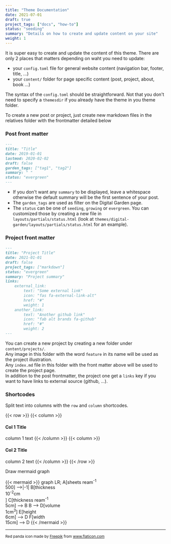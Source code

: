 ```yaml
---
title: "Theme Documentation"
date: 2021-07-01
draft: true
project_tags: ["docs", "how-to"]
status: "seeding"
summary: "Details on how to create and update content on your site"
weight: 1
---
```


It is super easy to create and update the content of this theme. There are only 2 places that matters depending on waht you need to update:
* your `config.toml` file for general website content (navigation bar, footer, title, ...)
* your `content/` folder for page specific content (post, project, about, book ...)

The syntax of the `config.toml` should be straightforward. Not that you don't need to specify a `themesdir` if you already have the theme in you theme folder.

To create a new post or project, just create new markdown files in the relatives folder with the frontmatter detailed below

### Post front matter

```markdown
---
title: "Title"
date: 2019-01-01
lastmod: 2020-02-02
draft: false
garden_tags: ["tag1", "tag2"]
summary: " "
status: "evergreen"
---
```
* If you don't want any `summary` to be displayed, leave a whitespace otherwise the default summary will be the first sentence of your post.  
* The `garden_tags` are used as filter on the Digital Garden page.  
* The `status` can be one of `seeding`, `growing` or `evergreen`. You can customized those by creating a new file in `layouts/partials/status.html` (look at `themes/digital-garden/layouts/partials/status.html` for an example).

### Project front matter

```markdown
---
title: "Project Title"
date: 2021-01-01
draft: false
project_tags: ["markdown"]
status: "evergreen"
summary: "Project summary"
links:
    external_link:
        text: "Some external link"
        icon: "fas fa-external-link-alt"
        href: "#"
        weight: 1
    another_link:
        text: "Another github link"
        icon: "fab alt brands fa-github"
        href: "#"
        weight: 2
---
```
You can create a new project by creating a new folder under `content/projects/`.  
Any image in this folder with the word `feature` in its name will be used as the project illustration.  
Any `index.md` file in this folder with the front matter above will be used to create the project page.  
In addition to the post frontmatter, the project one get a `links` key if you want to have links to external source (github, ...).


### Shortcodes

Split text into columns with the `row` and `column` shortcodes.

{{< row >}}
{{< column >}}
#### Col 1 Title
column 1 text
{{< /column >}}
{{< column >}}
#### Col 2 Title
column 2 text
{{< /column >}}
{{< /row >}}

Draw mermaid graph

{{< mermaid >}}
graph LR;
   A[sheets ream<sup>-1</sup> <br> 500] -->|-1| B[thickness <br> 10<sup>-2</sup>cm <br>] 
   C[thickness ream<sup>-1</sup> <br> 5cm] --> B
   B --> D[volume <br> 1cm<sup>3</sup>]
   E[height <br> 6cm] --> D
   F[width <br> 15cm] --> D
{{< /mermaid >}}

---
<small>Red panda icon made by <a href="https://www.freepik.com" title="Freepik">Freepik</a> from <a href="https://www.flaticon.com/" title="Flaticon">www.flaticon.com</a></small>

